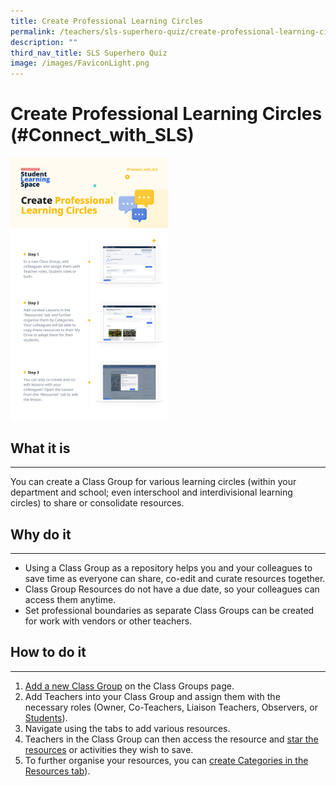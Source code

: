 ```yaml
---
title: Create Professional Learning Circles
permalink: /teachers/sls-superhero-quiz/create-professional-learning-circles/
description: ""
third_nav_title: SLS Superhero Quiz
image: /images/FaviconLight.png
---
```

<h1 class="page-title">Create Professional Learning Circles (#Connect_with_SLS)</h1>
<a target="_blank" href="/files/Marcomms/SLS%20Superhero%20Quiz/Connect%2001.pdf"> <img style="width:50%" src="/images/2Teacher/Marcomms/SLS%20Superhero%20Quiz/Connect%2001.png"></a>


<h2>What it is</h2>
<hr>
<p>You can create a Class Group for various learning circles (within your department and school; even interschool and interdivisional learning circles) to share or consolidate resources.</p>
<h2>Why do it</h2>
<hr>
<ul>
  <li>Using a Class Group as a repository helps you and your colleagues to save time as everyone can share, co-edit and curate resources together.</li>
  <li>Class Group Resources do not have a due date, so your colleagues can access them anytime.</li>
  <li>Set professional boundaries as separate Class Groups can be created for work with vendors or other teachers.</li>
</ul>
<h2>How to do it</h2>
<hr>
<ol>
  <li><a target="_blank" href="/teacher-user-guide/organise/create-class-groups/">Add a new Class Group</a> on the Class Groups page.</li>
  <li>Add Teachers into your Class Group and assign them with the necessary roles (Owner, Co-Teachers, Liaison Teachers, Observers, or <a target="_blank" href="/teacher-user-guide/organise/add-teachers-as-students-to-a-class-group/">Students</a>).</li>
  <li>Navigate using the tabs to add various resources.</li>
  <li>Teachers in the Class Group can then access the resource and <a target="_blank" href="/teacher-user-guide/organise/star-resources/">star the resources</a> or activities they wish to save.</li>
  <li>To further organise your resources, you can <a target="_blank" href="/teacher-user-guide/organise/manage-class-group-resources/">create Categories in the Resources tab</a>).</li>
</ol>